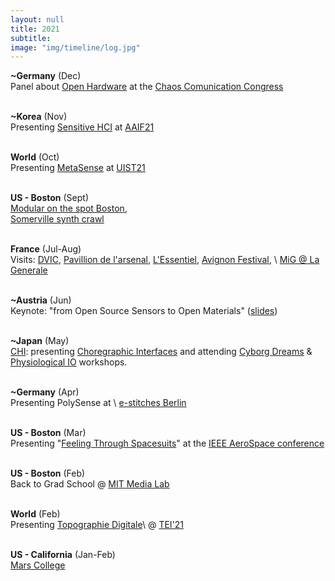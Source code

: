 ```yaml
---
layout: null
title: 2021
subtitle:
image: "img/timeline/log.jpg"
---
```



**~Germany** (Dec) <br> Panel about [Open Hardware](https://fahrplan.events.ccc.de/rc3/2021/Fahrplan/#8055f8ea-088d-525c-beed-e3a684238acf) at the [Chaos Comunication Congress](https://rc3.world/2021/)

<br> **~Korea** (Nov) <br> Presenting [Sensitive HCI](http://aiif.cau.ac.kr/page/vpSession/CedricHonnet) at [AAIF21](https://aiif.cau.ac.kr/)

<br> **World** (Oct) <br> Presenting [MetaSense](https://media.mit.edu/projects/metasense/) at [UIST21](https://uist.acm.org/uist2021/)

<br> **US - Boston** (Sept) <br> [Modular on the spot Boston](https://www.facebook.com/events/353927483078670), \
[Somerville synth crawl](https://www.facebook.com/events/131677672456302)

<br> **France** (Jul-Aug) <br> Visits: [DVIC](https://TODO/), [Pavillion de l'arsenal](TODO), [L'Essentiel](TODO), [Avignon Festival](TODO), \\
[MiG @ La Generale](https://www.lagenerale.fr/?p=14350)

<br> **~Austria** (Jun) <br> Keynote: "from Open Source Sensors to Open Materials" ([slides](https://docs.google.com/presentation/d/1Hw14ry5wEuv_tvsYnRxEckhrl_zhXtEbhg_Lz8C4EX0/))

<br> **~Japan** (May) <br> [CHI](http://chi2021.acm.org/): presenting [Choregraphic Interfaces](TODO) and attending [Cyborg Dreams](http://cyborgdreams.media.mit.edu/) & [Physiological IO](TODO) workshops.

<br> **~Germany** (Apr) <br> Presenting PolySense at \\
[e-stitches Berlin](https://e-stitchesBerlin.net)

<br> **US - Boston** (Mar) <br> Presenting "[Feeling Through Spacesuits](https://ieeexplore.ieee.org/document/9438515)" at the [IEEE AeroSpace conference](https://ieeexplore.ieee.org/xpl/conhome/9438108/proceeding)

<br> **US - Boston** (Feb) <br> Back to Grad School @ [MIT Media Lab](http://media.mit.edu/)

<br> **World** (Feb) <br> Presenting [Topographie Digitale](https://mars.college)\\
@ [TEI'21](https://tei.acm.org/2021/)

<br> **US - California** (Jan-Feb) <br> [Mars College](https://mars.college)

